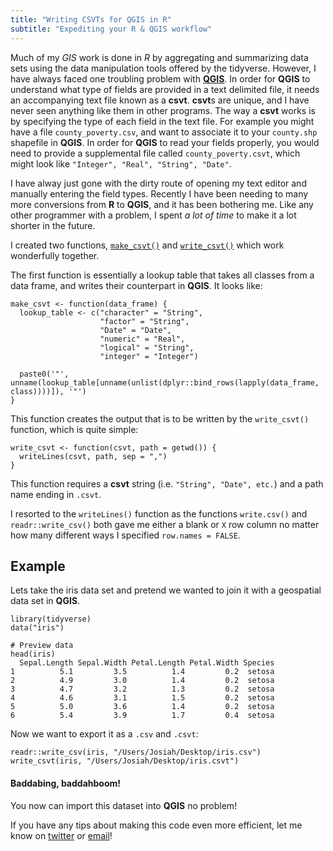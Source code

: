 ```yaml
---
title: "Writing CSVTs for QGIS in R"
subtitle: "Expediting your R & QGIS workflow"
---
```

<meta property="og:image" content="http://josiahparry.com/images/favicon.png" />
<meta name="twitter:card" content="summary">
<meta name="twitter:site" content="@josiahparry">
<meta name="twitter:creator" content="@josiahparry">
<meta name="twitter:image" content="http://josiahparry.com/images/favicon.png">
<meta name="twitter:text:title" content="Josiah Parry: Writing CSVTs for QGIS in R">
<meta name="twitter:text:description" content="Much of my GIS work is done in R using the tools offered by the tidyverse. However, I have always faced one troubling problem with QGIS.">


Much of my *GIS* work is done in *R* by aggregating and summarizing data sets using the data manipulation tools offered by the tidyverse. However, I have always faced one troubling problem with [**QGIS**](https://www.google.com/search?q=qgis&oq=qgis&aqs=chrome.0.0l2j69i59j0j69i60j0.902j0j4&sourceid=chrome&ie=UTF-8). In order for **QGIS** to understand what type of fields are provided in a text delimited file, it needs an accompanying text file known as a **csvt**. **csvt**s are unique, and I have never seen anything like them in other programs. <!--split--> The way a **csvt** works is by specifying the type of each field in the text file. For example you might have a file `county_poverty.csv`, and want to associate it to your `county.shp` shapefile in **QGIS**. In order for **QGIS** to read your fields properly, you would need to provide a supplemental file called `county_poverty.csvt`, which might look like `"Integer", "Real", "String", "Date"`.

I have alway just gone with the dirty route of opening my text editor and manually entering the field types. Recently I have been needing to many more conversions from **R** to **QGIS**, and it has been bothering me. Like any other programmer with a problem, I spent *a lot of time* to make it a lot shorter in the future.

I created two functions, [`make_csvt()`](https://github.com/JosiahParry/general_R/blob/master/personal_functions/make_csvt.R) and [`write_csvt()`](https://github.com/JosiahParry/general_R/blob/master/personal_functions/write_csvt.R) which work wonderfully together.

The first function is essentially a lookup table that takes all classes from a data frame, and writes their counterpart in **QGIS**. It looks like:

```
make_csvt <- function(data_frame) {
  lookup_table <- c("character" = "String",
                    "factor" = "String",
                    "Date" = "Date",
                    "numeric" = "Real",
                    "logical" = "String",
                    "integer" = "Integer")

  paste0('"', unname(lookup_table[unname(unlist(dplyr::bind_rows(lapply(data_frame, class))))]), '"')
}
```
This function creates the output that is to be written by the `write_csvt()` function, which is quite simple:

```
write_csvt <- function(csvt, path = getwd()) {
  writeLines(csvt, path, sep = ",")
}
```
This function requires a **csvt** string (i.e. `"String", "Date", etc.`) and a path name ending in `.csvt`.

I resorted to the `writeLines()` function as the functions `write.csv()` and `readr::write_csv()` both gave me either a blank or `X` row column no matter how many different ways I specified `row.names = FALSE`.

## Example

Lets take the iris data set and pretend we wanted to join it with a geospatial data set in **QGIS**.

```
library(tidyverse)
data("iris")

# Preview data
head(iris)
  Sepal.Length Sepal.Width Petal.Length Petal.Width Species
1          5.1         3.5          1.4         0.2  setosa
2          4.9         3.0          1.4         0.2  setosa
3          4.7         3.2          1.3         0.2  setosa
4          4.6         3.1          1.5         0.2  setosa
5          5.0         3.6          1.4         0.2  setosa
6          5.4         3.9          1.7         0.4  setosa
```

Now we want to export it as a `.csv` and `.csvt`:

```
readr::write_csv(iris, "/Users/Josiah/Desktop/iris.csv")
write_csvt(iris, "/Users/Josiah/Desktop/iris.csvt")
```

#### Baddabing, baddahboom!

You now can import this dataset into **QGIS** no problem!


If you have any tips about making this code even more efficient, let me know on [twitter](https://twitter.com/JosiahParry) or [email](mailto:josiah.parry@yahoo.com?Subject=Your%20Code%20Stinks%20I%20Can%20Make%20It%20Better!)!
